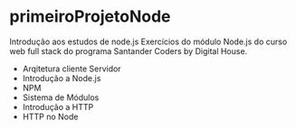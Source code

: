 # primeiroProjetoNode
Introdução aos estudos de node.js
Exercícios do módulo Node.js do curso web full stack do programa Santander Coders by Digital House.

- Arqitetura cliente Servidor
- Introdução a Node.js
- NPM
- Sistema de Módulos
- Introdução a HTTP
- HTTP no Node
